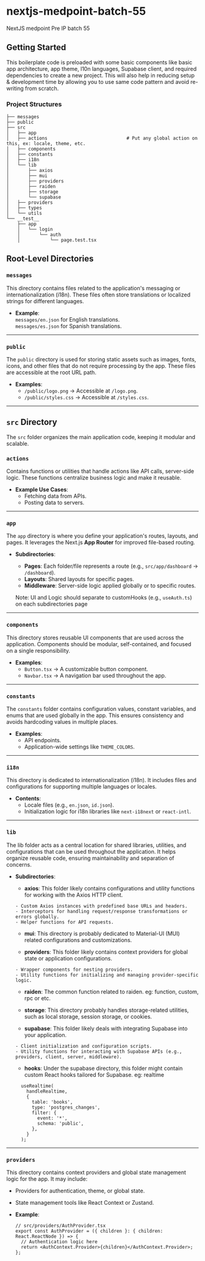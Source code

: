 # nextjs-medpoint-batch-55

NextJS medpoint Pre IP batch 55

## Getting Started

This boilerplate code is preloaded with some basic components like basic app architecture, app theme, l10n languages, Supabase client, and required dependencies to create a new project. This will also help in reducing setup & development time by allowing you to use same code pattern and avoid re-writing from scratch.

### Project Structures

```
├── messages
├── public
├── src
│   ├── app
│   ├── actions                             # Put any global action on this, ex: locale, theme, etc.
│   ├── components
│   ├── constants
│   ├── i18n
│   └── lib
│       ├── axios
│       ├── mui
│       ├── providers
│       ├── raiden
│       ├── storage
│       └── supabase
│   ├── providers
│   ├── types
│   └── utils
└── __test__
    ├── app
    │   └── login
    │       └── auth
    │           └── page.test.tsx
```

## Root-Level Directories

### `messages`

This directory contains files related to the application's messaging or internationalization (i18n). These files often store translations or localized strings for different languages.

- **Example**:  
  `messages/en.json` for English translations.  
  `messages/es.json` for Spanish translations.

---

### `public`

The `public` directory is used for storing static assets such as images, fonts, icons, and other files that do not require processing by the app. These files are accessible at the root URL path.

- **Examples**:
  - `/public/logo.png` → Accessible at `/logo.png`.
  - `/public/styles.css` → Accessible at `/styles.css`.

---

## `src` Directory

The `src` folder organizes the main application code, keeping it modular and scalable.

### `actions`

Contains functions or utilities that handle actions like API calls, server-side logic. These functions centralize business logic and make it reusable.

- **Example Use Cases**:
  - Fetching data from APIs.
  - Posting data to servers.

---

### `app`

The `app` directory is where you define your application's routes, layouts, and pages. It leverages the Next.js **App Router** for improved file-based routing.

- **Subdirectories**:

  - **Pages**: Each folder/file represents a route (e.g., `src/app/dashboard` → `/dashboard`).
  - **Layouts**: Shared layouts for specific pages.
  - **Middleware**: Server-side logic applied globally or to specific routes.

  Note: UI and Logic should separate to customHooks (e.g., `useAuth.ts`) on each subdirectories page

---

### `components`

This directory stores reusable UI components that are used across the application. Components should be modular, self-contained, and focused on a single responsibility.

- **Examples**:
  - `Button.tsx` → A customizable button component.
  - `Navbar.tsx` → A navigation bar used throughout the app.

---

### `constants`

The `constants` folder contains configuration values, constant variables, and enums that are used globally in the app. This ensures consistency and avoids hardcoding values in multiple places.

- **Examples**:
  - API endpoints.
  - Application-wide settings like `THEME_COLORS`.

---

### `i18n`

This directory is dedicated to internationalization (i18n). It includes files and configurations for supporting multiple languages or locales.

- **Contents**:
  - Locale files (e.g., `en.json`, `id.json`).
  - Initialization logic for i18n libraries like `next-i18next` or `react-intl`.

---

### `lib`

The lib folder acts as a central location for shared libraries, utilities, and configurations that can be used throughout the application. It helps organize reusable code, ensuring maintainability and separation of concerns.

- **Subdirectories**:

  - **axios**:
    This folder likely contains configurations and utility functions for working with the Axios HTTP client.

  ```
  - Custom Axios instances with predefined base URLs and headers.
  - Interceptors for handling request/response transformations or errors globally.
  - Helper functions for API requests.
  ```

  - **mui**:
    This directory is probably dedicated to Material-UI (MUI) related configurations and customizations.

  - **providers**:
    This folder likely contains context providers for global state or application configurations.

  ```
  - Wrapper components for nesting providers.
  - Utility functions for initializing and managing provider-specific logic.
  ```

  - **raiden**:
    The common function related to raiden. eg: function, custom, rpc or etc.

  - **storage**:
    This directory probably handles storage-related utilities, such as local storage, session storage, or cookies.

  - **supabase**:
    This folder likely deals with integrating Supabase into your application.

  ```
  - Client initialization and configuration scripts.
  - Utility functions for interacting with Supabase APIs (e.g., providers, client, server, middleware).

  ```

  - **hooks**:
    Under the supabase directory, this folder might contain custom React hooks tailored for Supabase. eg: realtime

  ```
    useRealtime(
      handleRealtime,
      {
        table: 'books',
        type: 'postgres_changes',
        filter: {
          event: '*',
          schema: 'public',
        },
      }
    );
  ```

---

### `providers`

This directory contains context providers and global state management logic for the app. It may include:

- Providers for authentication, theme, or global state.
- State management tools like React Context or Zustand.

- **Example**:
  ```tsx
  // src/providers/AuthProvider.tsx
  export const AuthProvider = ({ children }: { children: React.ReactNode }) => {
    // Authentication logic here
    return <AuthContext.Provider>{children}</AuthContext.Provider>;
  };
  ```
